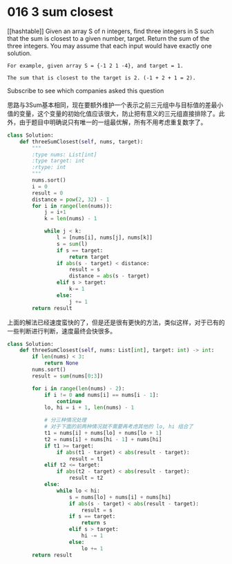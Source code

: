 # 016 3 sum closest
[[hashtable]]
Given an array S of n integers, find three integers in S such that the sum is closest to a given number, target. Return the sum of the three integers. You may assume that each input would have exactly one solution.

    For example, given array S = {-1 2 1 -4}, and target = 1.

    The sum that is closest to the target is 2. (-1 + 2 + 1 = 2).
Subscribe to see which companies asked this question

思路与3Sum基本相同，现在要额外维护一个表示之前三元组中与目标值的差最小值的变量，这个变量的初始化值应该很大，防止把有意义的三元组直接排除了。此外，由于题目中明确说只有唯一的一组最优解，所有不用考虑重复数字了。

```python
class Solution:
    def threeSumClosest(self, nums, target):
        """
        :type nums: List[int]
        :type target: int
        :rtype: int
        """
        nums.sort()
        i = 0
        result = 0
        distance = pow(2, 32) - 1
        for i in range(len(nums)):
            j = i+1
            k = len(nums) - 1

            while j < k:
                l = [nums[i], nums[j], nums[k]]
                s = sum(l)
                if s == target:
                    return target
                if abs(s - target) < distance:
                    result = s
                    distance = abs(s - target)
                elif s > target:
                    k-= 1
                else:
                    j += 1
        return result
```

上面的解法已经速度蛮快的了，但是还是很有更快的方法，类似这样，对于已有的一些判断进行判断，速度最终会快很多。

```python
class Solution:
    def threeSumClosest(self, nums: List[int], target: int) -> int:
        if len(nums) < 3:
            return None
        nums.sort()
        result = sum(nums[0:3])

        for i in range(len(nums) - 2):
            if i != 0 and nums[i] == nums[i - 1]:
                continue
            lo, hi = i + 1, len(nums) - 1

            # 分三种情况处理
            # 对于下面的前两种情况就不需要再考虑其他的 lo, hi 组合了
            t1 = nums[i] + nums[lo] + nums[lo + 1]
            t2 = nums[i] + nums[hi - 1] + nums[hi]
            if t1 >= target:
                if abs(t1 - target) < abs(result - target):
                    result = t1
            elif t2 <= target:
                if abs(t2 - target) < abs(result - target):
                    result = t2
            else:
                while lo < hi:
                    s = nums[lo] + nums[i] + nums[hi]
                    if abs(s - target) < abs(result - target):
                        result = s
                    if s == target:
                        return s
                    elif s > target:
                        hi -= 1
                    else:
                        lo += 1
        return result

```
